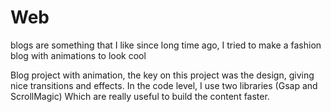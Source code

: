 # Web

blogs are something that I like since long time ago, I tried to make a fashion blog with animations to look cool

Blog project with animation, the key on this project was the design, giving nice transitions and effects. In the code level, I use two libraries (Gsap and ScrollMagic)
Which are really useful to build the content faster.


